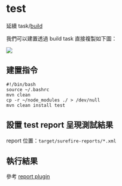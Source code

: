 test
====

延續 task/[build](task/build.md)

我們可以建置透過 build task 直接複製如下圖：

![](images/test/addTestTask.png)

建置指令
--------

```
#!/bin/bash
source ~/.bashrc
mvn clean
cp -r ~/node_modules ./ > /dev/null
mvn clean install test
```

設置 test report 呈現測試結果
-----------------------------

report 位置：`target/surefire-reports/*.xml`

執行結果
--------

參考 [report plugin](../../common/test-report.md)

